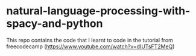 # natural-language-processing-with-spacy-and-python
This repo contains the code that I learnt to code in the tutorial from freecodecamp (https://www.youtube.com/watch?v=dIUTsFT2MeQ)
